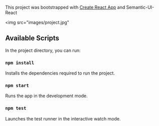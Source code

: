 This project was bootstrapped with [Create React App](https://github.com/facebook/create-react-app) and Semantic-UI-React

<img src="images/project.jpg"

## Available Scripts

In the project directory, you can run:

### `npm install`

Installs the dependencies required to run the project.

### `npm start`

Runs the app in the development mode.<br>

### `npm test`

Launches the test runner in the interactive watch mode.<br>

